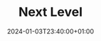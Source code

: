 ---
weight: 999
title: "Next Level"
description: ""
icon: "article"
date: "2024-01-03T23:40:00+01:00"
lastmod: "2024-01-03T23:40:00+01:00"
draft: true
toc: true
---